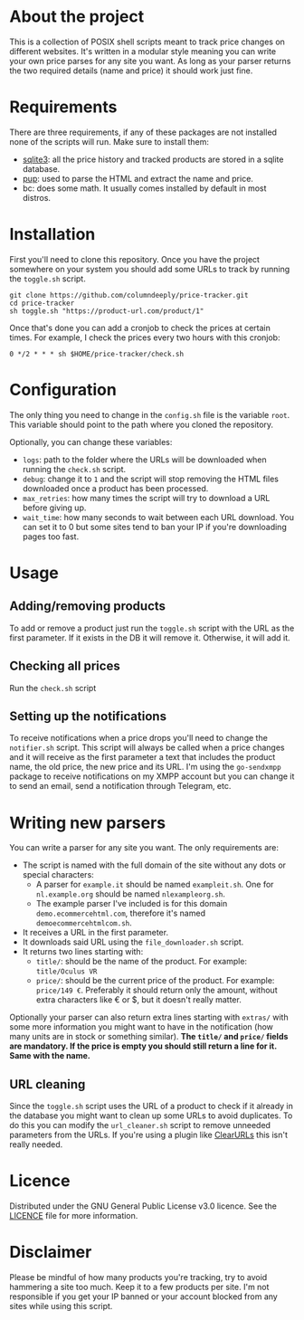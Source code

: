 # About the project
This is a collection of POSIX shell scripts meant to track price changes on different websites. It's written in a modular style meaning you can write your own price parses for any site you want. As long as your parser returns the two required details (name and price) it should work just fine.

# Requirements
There are three requirements, if any of these packages are not installed none of the scripts will run. Make sure to install them:
- [sqlite3](https://github.com/sqlite/sqlite): all the price history and tracked products are stored in a sqlite database.
- [pup](https://github.com/ericchiang/pup): used to parse the HTML and extract the name and price.
- bc: does some math. It usually comes installed by default in most distros.

# Installation
First you'll need to clone this repository. Once you have the project somewhere on your system you should add some URLs to track by running the `toggle.sh` script.

    git clone https://github.com/columndeeply/price-tracker.git
    cd price-tracker
    sh toggle.sh "https://product-url.com/product/1"

Once that's done you can add a cronjob to check the prices at certain times. For example, I check the prices every two hours with this cronjob:

    0 */2 * * * sh $HOME/price-tracker/check.sh

# Configuration
The only thing you need to change in the `config.sh` file is the variable `root`. This variable should point to the path where you cloned the repository.

Optionally, you can change these variables:
- `logs`: path to the folder where the URLs will be downloaded when running the `check.sh` script.
- `debug`: change it to `1` and the script will stop removing the HTML files downloaded once a product has been processed.
- `max_retries`: how many times the script will try to download a URL before giving up.
- `wait_time`: how many seconds to wait between each URL download. You can set it to 0 but some sites tend to ban your IP if you're downloading pages too fast.

# Usage
## Adding/removing products
To add or remove a product just run the `toggle.sh` script with the URL as the first parameter. If it exists in the DB it will remove it. Otherwise, it will add it.

## Checking all prices
Run the `check.sh` script

## Setting up the notifications
To receive notifications when a price drops you'll need to change the `notifier.sh` script. This script will always be called when a price changes and it will receive as the first parameter a text that includes the product name, the old price, the new price and its URL. I'm using the `go-sendxmpp` package to receive notifications on my XMPP account but you can change it to send an email, send a notification through Telegram, etc.

# Writing new parsers
You can write a parser for any site you want. The only requirements are:
- The script is named with the full domain of the site without any dots or special characters:
  - A parser for `example.it` should be named `exampleit.sh`. One for `nl.example.org` should be named `nlexampleorg.sh`. 
  - The example parser I've included is for this domain `demo.ecommercehtml.com`, therefore it's named `demoecommercehtmlcom.sh`.
- It receives a URL in the first parameter.
- It downloads said URL using the `file_downloader.sh` script.
- It returns two lines starting with:
  - `title/`: should be the name of the product. For example: `title/Oculus VR`
  - `price/`: should be the current price of the product. For example: `price/149 €`. Preferably it should return only the amount, without extra characters like € or $, but it doesn't really matter.

Optionally your parser can also return extra lines starting with `extras/` with some more information you might want to have in the notification (how many units are in stock or something similar).
**The `title/` and `price/` fields are mandatory. If the price is empty you should still return a line for it. Same with the name.**

## URL cleaning
Since the `toggle.sh` script uses the URL of a product to check if it already in the database you might want to clean up some URLs to avoid duplicates. To do this you can modify the `url_cleaner.sh` script to remove unneeded parameters from the URLs. If you're using a plugin like [ClearURLs](https://addons.mozilla.org/firefox/addon/clearurls/) this isn't really needed.

# Licence
Distributed under the GNU General Public License v3.0 licence. See the [LICENCE](https://github.com/columndeeply/price-tracker/blob/main/LICENSE) file for more information.

# Disclaimer
Please be mindful of how many products you're tracking, try to avoid hammering a site too much. Keep it to a few products per site. I'm not responsible if you get your IP banned or your account blocked from any sites while using this script.
